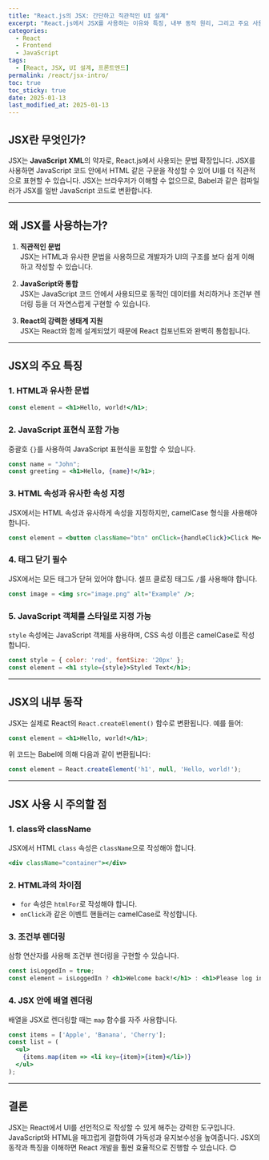 ```yaml
---
title: "React.js의 JSX: 간단하고 직관적인 UI 설계"
excerpt: "React.js에서 JSX를 사용하는 이유와 특징, 내부 동작 원리, 그리고 주요 사용 방법을 알아봅니다. JSX로 더 직관적인 UI를 작성해보세요."
categories:
  - React
  - Frontend
  - JavaScript
tags:
  - [React, JSX, UI 설계, 프론트엔드]
permalink: /react/jsx-intro/
toc: true
toc_sticky: true
date: 2025-01-13
last_modified_at: 2025-01-13
---
```


## JSX란 무엇인가?

JSX는 **JavaScript XML**의 약자로, React.js에서 사용되는 문법 확장입니다. JSX를 사용하면 JavaScript 코드 안에서 HTML 같은 구문을 작성할 수 있어 UI를 더 직관적으로 표현할 수 있습니다. JSX는 브라우저가 이해할 수 없으므로, Babel과 같은 컴파일러가 JSX를 일반 JavaScript 코드로 변환합니다.

---

## 왜 JSX를 사용하는가?

1. **직관적인 문법**  
   JSX는 HTML과 유사한 문법을 사용하므로 개발자가 UI의 구조를 보다 쉽게 이해하고 작성할 수 있습니다.
   
2. **JavaScript와 통합**  
   JSX는 JavaScript 코드 안에서 사용되므로 동적인 데이터를 처리하거나 조건부 렌더링 등을 더 자연스럽게 구현할 수 있습니다.

3. **React의 강력한 생태계 지원**  
   JSX는 React와 함께 설계되었기 때문에 React 컴포넌트와 완벽히 통합됩니다.

---

## JSX의 주요 특징

### 1. HTML과 유사한 문법
```jsx
const element = <h1>Hello, world!</h1>;
```

### 2. JavaScript 표현식 포함 가능
중괄호 `{}`를 사용하여 JavaScript 표현식을 포함할 수 있습니다.
```jsx
const name = "John";
const greeting = <h1>Hello, {name}!</h1>;
```

### 3. HTML 속성과 유사한 속성 지정
JSX에서는 HTML 속성과 유사하게 속성을 지정하지만, camelCase 형식을 사용해야 합니다.
```jsx
const element = <button className="btn" onClick={handleClick}>Click Me</button>;
```

### 4. 태그 닫기 필수
JSX에서는 모든 태그가 닫혀 있어야 합니다. 셀프 클로징 태그도 `/`를 사용해야 합니다.
```jsx
const image = <img src="image.png" alt="Example" />;
```

### 5. JavaScript 객체를 스타일로 지정 가능
`style` 속성에는 JavaScript 객체를 사용하며, CSS 속성 이름은 camelCase로 작성합니다.
```jsx
const style = { color: 'red', fontSize: '20px' };
const element = <h1 style={style}>Styled Text</h1>;
```

---

## JSX의 내부 동작

JSX는 실제로 React의 `React.createElement()` 함수로 변환됩니다. 예를 들어:
```jsx
const element = <h1>Hello, world!</h1>;
```
위 코드는 Babel에 의해 다음과 같이 변환됩니다:
```javascript
const element = React.createElement('h1', null, 'Hello, world!');
```

---

## JSX 사용 시 주의할 점

### 1. **class와 className**
JSX에서 HTML `class` 속성은 `className`으로 작성해야 합니다.  
```jsx
<div className="container"></div>
```

### 2. **HTML과의 차이점**
- `for` 속성은 `htmlFor`로 작성해야 합니다.
- `onClick`과 같은 이벤트 핸들러는 camelCase로 작성합니다.

### 3. **조건부 렌더링**
삼항 연산자를 사용해 조건부 렌더링을 구현할 수 있습니다.
```jsx
const isLoggedIn = true;
const element = isLoggedIn ? <h1>Welcome back!</h1> : <h1>Please log in.</h1>;
```

### 4. **JSX 안에 배열 렌더링**
배열을 JSX로 렌더링할 때는 `map` 함수를 자주 사용합니다.
```jsx
const items = ['Apple', 'Banana', 'Cherry'];
const list = (
  <ul>
    {items.map(item => <li key={item}>{item}</li>)}
  </ul>
);
```

---

## 결론

JSX는 React에서 UI를 선언적으로 작성할 수 있게 해주는 강력한 도구입니다. JavaScript와 HTML을 매끄럽게 결합하여 가독성과 유지보수성을 높여줍니다. JSX의 동작과 특징을 이해하면 React 개발을 훨씬 효율적으로 진행할 수 있습니다. 😊

